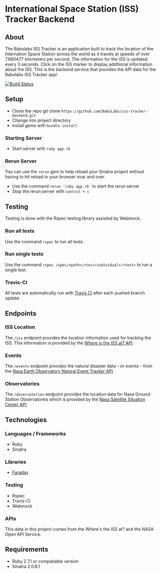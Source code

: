 # International Space Station (ISS) Tracker Backend

## About
The Babslabs ISS Tracker is an application built to track the location of the Internation Space Station across the world as it travels at speeds of over 7.660477 kilometers per second. The information for the ISS is updated every 3 seconds. Click on the ISS marker to display additional information about the ISS. This is the backend service that provides the API data for the Babslabs ISS Tracker app!

[![Build Status](https://travis-ci.com/BabsLabs/iss-tracker-backend.svg?branch=master)](https://travis-ci.com/BabsLabs/iss-tracker-backend)

## Setup
- Clone the repo git clone `https://github.com/BabsLabs/iss-tracker-backend.git`
- Change into project directory
- Install gems with `bundle install`

### Starting Server
- Start server with `ruby app.rb`

### Rerun Server
You can use the `rerun` gem to help reload your Sinatra project without having to hit reload in your browser ovar and over. 
- Use the command `rerun 'ruby app.rb'` to start the rerun server
- Stop the rerun server with `control + c`

## Testing
Testing is done with the Rspec testing library assisted by Webmock.

### Run all tests
Use the command `rspec` to run all tests.

### Run single tests
Use the command `rspec /spec/<path>/<to>/<individual>/<test>` to run a single test.

### Travis-CI
All tests are automatically run with [Travis CI](https://travis-ci.com/) after each pushed branch update.

## Endpoints

### ISS Location
The `/iss` endpoint provides the location information used for tracking the ISS. This information is provided by the [Where is the ISS at? API](https://wheretheiss.at/w/developer).

### Events
The `/events` endpoint provides the natural disaster data - or events - from the [Nasa Earth Observatory Natural Event Tracker API](https://eonet.sci.gsfc.nasa.gov/docs/v2.1).

### Observatories
The `/observatories` endpoint provides the location data for Nasa Ground Station Observatoreis which is provided by the [Nasa Satellite Situation Center API](https://sscweb.gsfc.nasa.gov/WebServices/REST/).

## Technologies

### Languages / Frameworks
- Ruby
- Sinatra

### Libraries
- [Faraday](https://lostisland.github.io/faraday/)

### Testing
- Rspec
- Travis-CI
- Webmock

### APIs
This data in this project comes from the Where's the ISS at? and the NASA Open API Service.

## Requirements
- Ruby 2.7.1 or compatiable version
- Sinatra 2.0.8.1
